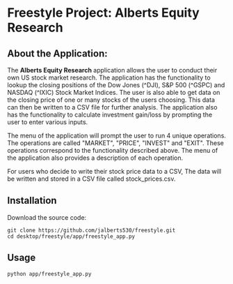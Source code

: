 # Freestyle Project: Alberts Equity Research

## About the Application:
The **Alberts Equity Research** application allows the user to conduct their own US stock market research.  The application has the functionality to lookup the closing positions of the Dow Jones (^DJI), S&P 500 (^GSPC) and NASDAQ (^IXIC) Stock Market Indices.  The user is also able to get data on the closing price of one or many stocks of the users choosing.  This data can then be written to a CSV file for further analysis.  The application also has the functionality to calculate investment gain/loss by prompting the user to enter various inputs.  

The menu of the application will prompt the user to run 4 unique operations.  The operations are called "MARKET", "PRICE", "INVEST" and "EXIT".  These operations correspond to the functionality described above.  The menu of the application also provides a description of each operation.

For users who decide to write their stock price data to a CSV, The data will be written and stored in a CSV file called stock_prices.csv.


## Installation

Download the source code:

```shell
git clone https://github.com/jalberts530/freestyle.git
cd desktop/freestyle/app/freestyle_app.py
```
## Usage

```shell
python app/freestyle_app.py
```
